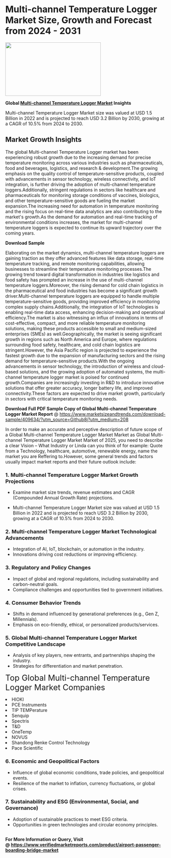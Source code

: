 <H1>Multi-channel Temperature Logger Market Size, Growth and Forecast from 2024 - 2031</H1><img class="aligncenter size-medium wp-image-584254" src="https://thirdeyenews.in/wp-content/uploads/2024/09/Global-Market-Research-300x168.jpeg" alt="" width="300" height="168" /><p><strong>Global&nbsp;<a href="https://www.marketsizeandtrends.com/download-sample/409634/?utm_source=Github8j?utm_medium=208">Multi-channel Temperature Logger Market</a> Insights</strong></p><p>Multi-channel Temperature Logger Market size was valued at USD 1.5 Billion in 2022 and is projected to reach USD 3.2 Billion by 2030, growing at a CAGR of 10.5% from 2024 to 2030.</p><p><h2>Market Growth Insights</h2> <p>The global Multi-channel Temperature Logger market has been experiencing robust growth due to the increasing demand for precise temperature monitoring across various industries such as pharmaceuticals, food and beverages, logistics, and research & development.The growing emphasis on the quality control of temperature-sensitive products, coupled with advancements in sensor technology, wireless connectivity, and IoT integration, is further driving the adoption of multi-channel temperature loggers.Additionally, stringent regulations in sectors like healthcare and pharmaceuticals for monitoring storage conditions of vaccines, biologics, and other temperature-sensitive goods are fueling the market expansion.The increasing need for automation in temperature monitoring and the rising focus on real-time data analytics are also contributing to the market's growth.As the demand for automation and real-time tracking of environmental conditions increases, the market for multi-channel temperature loggers is expected to continue its upward trajectory over the coming years.</p> <p><strong>Download Sample</strong></p> <p>Elaborating on the market dynamics, multi-channel temperature loggers are gaining traction as they offer advanced features like data storage, real-time temperature tracking, and remote monitoring capabilities, allowing businesses to streamline their temperature monitoring processes.The growing trend toward digital transformation in industries like logistics and food safety has prompted an increase in the use of multi-channel temperature loggers.Moreover, the rising demand for cold chain logistics in the pharmaceutical and food industries has become a significant growth driver.Multi-channel temperature loggers are equipped to handle multiple temperature-sensitive goods, providing improved efficiency in monitoring complex supply chains.Additionally, the integration of IoT technologies is enabling real-time data access, enhancing decision-making and operational efficiency.The market is also witnessing an influx of innovations in terms of cost-effective, compact, and more reliable temperature monitoring solutions, making these products accessible to small and medium-sized enterprises (SMEs) as well.Geographically, the market is seeing significant growth in regions such as North America and Europe, where regulations surrounding food safety, healthcare, and cold chain logistics are stringent.However, the Asia Pacific region is projected to experience the fastest growth due to the expansion of manufacturing sectors and the rising demand for temperature-sensitive products.With the ongoing advancements in sensor technology, the introduction of wireless and cloud-based solutions, and the growing adoption of automated systems, the multi-channel temperature logger market is poised for continued growth.Companies are increasingly investing in R&D to introduce innovative solutions that offer greater accuracy, longer battery life, and improved connectivity.These factors are expected to drive market growth, particularly in sectors with critical temperature monitoring needs.</p> <p><span class=""><strong>Download Full PDF Sample Copy of Global Multi-channel Temperature Logger Market Report</strong> @ <a href="https://www.marketsizeandtrends.com/download-sample/409634/?utm_source=Github8j?utm_medium=208" target="_blank">https://www.marketsizeandtrends.com/download-sample/409634/?utm_source=Github8j?utm_medium=208</a></span></p><p>In order to make an accurate and perceptive description of future scope of a Global&nbsp;Multi-channel Temperature Logger Market Market as Global&nbsp;Multi-channel Temperature Logger Market Market of 2025, you need to describe a clear Vision &ndash; What Industry or Linda can you think of for example: Quote from a Technology, healthcare, automotive, renewable energy, name the market you are Reffering to.However, some general trends and factors usually impact market reports and their future outlook include:</p><h3>1.&nbsp;<strong>Multi-channel Temperature Logger Market Growth Projections</strong></h3><ul><li>Examine market size trends, revenue estimates and CAGR (Compounded Annual Growth Rate) projections.</li><li><p>Multi-channel Temperature Logger Market size was valued at USD 1.5 Billion in 2022 and is projected to reach USD 3.2 Billion by 2030, growing at a CAGR of 10.5% from 2024 to 2030.</p></li></ul><h3>2.&nbsp;<strong>Multi-channel Temperature Logger Market Technological Advancements</strong></h3><ul><li>Integration of AI, IoT, blockchain, or automation in the industry.</li><li>Innovations driving cost reductions or improving efficiency.</li></ul><h3>3.&nbsp;<strong>Regulatory and Policy Changes</strong></h3><ul><li>Impact of global and regional regulations, including sustainability and carbon-neutral goals.</li><li>Compliance challenges and opportunities tied to government initiatives.</li></ul><h3>4.&nbsp;<strong>Consumer Behavior Trends</strong></h3><ul><li>Shifts in demand influenced by generational preferences (e.g., Gen Z, Millennials).</li><li>Emphasis on eco-friendly, ethical, or personalized products/services.</li></ul><h3>5.&nbsp;<strong>Global Multi-channel Temperature Logger Market Competitive Landscape</strong></h3><ul><li>Analysis of key players, new entrants, and partnerships shaping the industry.</li><li>Strategies for differentiation and market penetration.</li></ul><p data-pm-slice="1 1 []"><span style="color: inherit; font-family: inherit; font-size: 25px;">Top Global Multi-channel Temperature Logger Market Companies</span></p><div class="" data-test-id=""><p><li>HIOKI</li><li> PCE Instruments</li><li> TIP TEMPerature</li><li> Senquip</li><li> Spectris</li><li> T&D</li><li> OneTemp</li><li> NOVUS</li><li> Shandong Renke Control Technology</li><li> Pace Scientific</li></p></div><h3>6.&nbsp;<strong>Economic and Geopolitical Factors</strong></h3><ul><li>Influence of global economic conditions, trade policies, and geopolitical events.</li><li>Resilience of the market to inflation, currency fluctuations, or global crises.</li></ul><h3>7.&nbsp;<strong>Sustainability and ESG (Environmental, Social, and Governance)</strong></h3><ul><li>Adoption of sustainable practices to meet ESG criteria.</li><li>Opportunities in green technologies and circular economy principles.</li></ul><h2><strong style="font-size: 14px;">For More Information or Query, Visit @&nbsp;</strong><a style="background-color: #ffffff; font-size: 14px;" href="https://www.marketsizeandtrends.com/report/multi-channel-temperature-logger-market/" target="_blank">https://www.verifiedmarketreports.com/product/airport-passenger-boarding-bridge-market</a></h2>